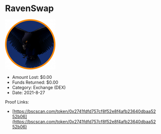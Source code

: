 # RavenSwap
![RavenSwap](/rektimages/RavenSwap.png)
- Amount Lost: $0.00
- Funds Returned: $0.00
- Category: Exchange (DEX)
- Date: 2021-8-27



Proof Links:
- [https://bscscan.com/token/0x2741fdfd757cf8f52e8f4afb23640dbaa5252b06](https://bscscan.com/token/0x2741fdfd757cf8f52e8f4afb23640dbaa5252b06)


